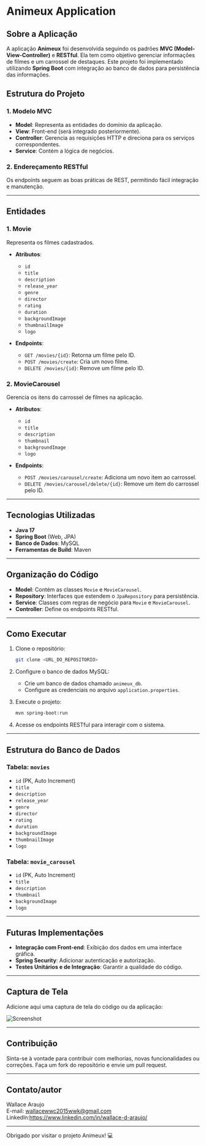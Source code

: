 # Animeux Application

## Sobre a Aplicação

A aplicação **Animeux** foi desenvolvida seguindo os padrões **MVC (Model-View-Controller)** e **RESTful**. Ela tem como objetivo gerenciar informações de filmes e um carrossel de destaques. Este projeto foi implementado utilizando **Spring Boot** com integração ao banco de dados para persistência das informações.

## Estrutura do Projeto

### 1. **Modelo MVC**
- **Model**: Representa as entidades do domínio da aplicação.
- **View**: Front-end (será integrado posteriormente).
- **Controller**: Gerencia as requisições HTTP e direciona para os serviços correspondentes.
- **Service**: Contém a lógica de negócios.

### 2. **Endereçamento RESTful**
Os endpoints seguem as boas práticas de REST, permitindo fácil integração e manutenção.

---

## Entidades

### 1. **Movie**
Representa os filmes cadastrados.

- **Atributos**:
  - `id`
  - `title`
  - `description`
  - `release_year`
  - `genre`
  - `director`
  - `rating`
  - `duration`
  - `backgroundImage`
  - `thumbnailImage`
  - `logo`

- **Endpoints**:
  - `GET /movies/{id}`: Retorna um filme pelo ID.
  - `POST /movies/create`: Cria um novo filme.
  - `DELETE /movies/{id}`: Remove um filme pelo ID.

### 2. **MovieCarousel**
Gerencia os itens do carrossel de filmes na aplicação.

- **Atributos**:
  - `id`
  - `title`
  - `description`
  - `thumbnail`
  - `backgroundImage`
  - `logo`

- **Endpoints**:
  - `POST /movies/carousel/create`: Adiciona um novo item ao carrossel.
  - `DELETE /movies/carousel/delete/{id}`: Remove um item do carrossel pelo ID.

---

## Tecnologias Utilizadas

- **Java 17**
- **Spring Boot** (Web, JPA)
- **Banco de Dados**: MySQL
- **Ferramentas de Build**: Maven

---

## Organização do Código

- **Model**: Contém as classes `Movie` e `MovieCarousel`.
- **Repository**: Interfaces que estendem o `JpaRepository` para persistência.
- **Service**: Classes com regras de negócio para `Movie` e `MovieCarousel`.
- **Controller**: Define os endpoints RESTful.

---

## Como Executar

1. Clone o repositório:
   ```bash
   git clone <URL_DO_REPOSITORIO>
   ```

2. Configure o banco de dados MySQL:
   - Crie um banco de dados chamado `animeux_db`.
   - Configure as credenciais no arquivo `application.properties`.

3. Execute o projeto:
   ```bash
   mvn spring-boot:run
   ```

4. Acesse os endpoints RESTful para interagir com o sistema.

---

## Estrutura do Banco de Dados

### Tabela: `movies`
- `id` (PK, Auto Increment)
- `title`
- `description`
- `release_year`
- `genre`
- `director`
- `rating`
- `duration`
- `backgroundImage`
- `thumbnailImage`
- `logo`

### Tabela: `movie_carousel`
- `id` (PK, Auto Increment)
- `title`
- `description`
- `thumbnail`
- `backgroundImage`
- `logo`

---

## Futuras Implementações

- **Integração com Front-end**: Exibição dos dados em uma interface gráfica.
- **Spring Security**: Adicionar autenticação e autorização.
- **Testes Unitários e de Integração**: Garantir a qualidade do código.

---

## Captura de Tela

Adicione aqui uma captura de tela do código ou da aplicação:

![Screenshot](https://github.com/user-attachments/assets/5a02fada-3bb3-4381-b926-58358a340fdc)


---

## Contribuição

Sinta-se à vontade para contribuir com melhorias, novas funcionalidades ou correções. Faça um fork do repositório e envie um pull request.

---

## Contato/autor

Wallace Araujo  
E-mail: wallacewwc2015wwk@gmail.com
LinkedIn:https://www.linkedin.com/in/wallace-d-araujo/

---

Obrigado por visitar o projeto Animeux! 💻
